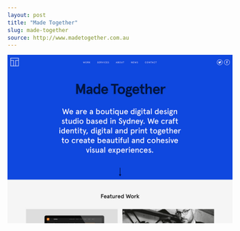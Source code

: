 ```yaml
---
layout: post
title: "Made Together"
slug: made-together
source: http://www.madetogether.com.au
---
```


<img src="/assets/img/screenshots/made-together.jpg">
